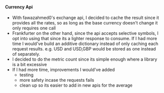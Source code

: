 #### Currency Api

- With fawazahmed0's exchange api, I decided to cache the result since it provides all the rates, so as long as the base currency doesn't change it only requires one call
- Frankfurter on the other hand, since the api accepts selective symbols, I opt into using that since its a lighter response to consume. If I had more time I would've build an additive dictionary instead of only caching each request results. e.g. USD and USD,GBP would be stored as one instead of separately.
- I decided to do the metric count since its simple enough where a library is a bit excessive
- If I had more time, improvements I would've added
    - testing
    - more safety incase the requests fails
    - clean up so its easier to add in new apis for the average
